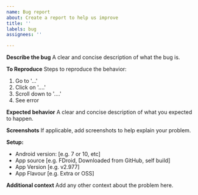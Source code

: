 ```yaml
---
name: Bug report
about: Create a report to help us improve
title: ''
labels: bug
assignees: ''

---
```


**Describe the bug**
A clear and concise description of what the bug is.

**To Reproduce**
Steps to reproduce the behavior:
1. Go to '...'
2. Click on '....'
3. Scroll down to '....'
4. See error

**Expected behavior**
A clear and concise description of what you expected to happen.

**Screenshots**
If applicable, add screenshots to help explain your problem.

**Setup:**
 - Android version: [e.g. 7 or 10, etc]
 - App source [e.g. FDroid, Downloaded from GitHub, self build]
 - App Version [e.g. v2.977]
 - App Flavour [e.g. Extra or OSS]

**Additional context**
Add any other context about the problem here.
